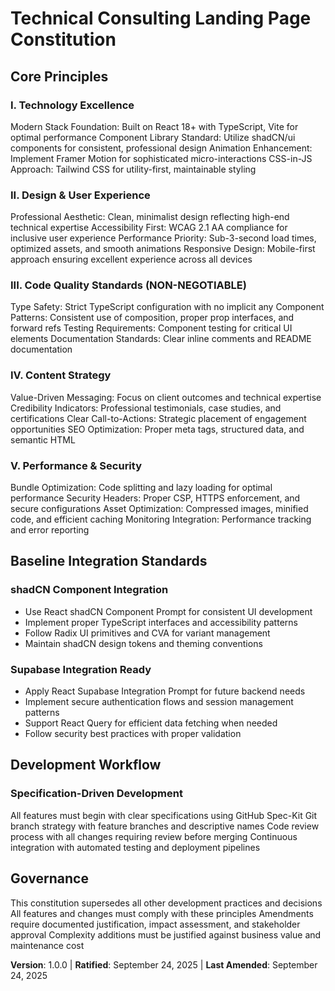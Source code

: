 # Technical Consulting Landing Page Constitution

## Core Principles

### I. Technology Excellence

Modern Stack Foundation: Built on React 18+ with TypeScript, Vite for optimal performance
Component Library Standard: Utilize shadCN/ui components for consistent, professional design
Animation Enhancement: Implement Framer Motion for sophisticated micro-interactions
CSS-in-JS Approach: Tailwind CSS for utility-first, maintainable styling

### II. Design & User Experience

Professional Aesthetic: Clean, minimalist design reflecting high-end technical expertise
Accessibility First: WCAG 2.1 AA compliance for inclusive user experience
Performance Priority: Sub-3-second load times, optimized assets, and smooth animations
Responsive Design: Mobile-first approach ensuring excellent experience across all devices

### III. Code Quality Standards (NON-NEGOTIABLE)

Type Safety: Strict TypeScript configuration with no implicit any
Component Patterns: Consistent use of composition, proper prop interfaces, and forward refs
Testing Requirements: Component testing for critical UI elements
Documentation Standards: Clear inline comments and README documentation

### IV. Content Strategy

Value-Driven Messaging: Focus on client outcomes and technical expertise
Credibility Indicators: Professional testimonials, case studies, and certifications
Clear Call-to-Actions: Strategic placement of engagement opportunities
SEO Optimization: Proper meta tags, structured data, and semantic HTML

### V. Performance & Security

Bundle Optimization: Code splitting and lazy loading for optimal performance
Security Headers: Proper CSP, HTTPS enforcement, and secure configurations
Asset Optimization: Compressed images, minified code, and efficient caching
Monitoring Integration: Performance tracking and error reporting

## Baseline Integration Standards

### shadCN Component Integration

- Use React shadCN Component Prompt for consistent UI development
- Implement proper TypeScript interfaces and accessibility patterns
- Follow Radix UI primitives and CVA for variant management
- Maintain shadCN design tokens and theming conventions

### Supabase Integration Ready

- Apply React Supabase Integration Prompt for future backend needs
- Implement secure authentication flows and session management patterns
- Support React Query for efficient data fetching when needed
- Follow security best practices with proper validation

## Development Workflow

### Specification-Driven Development

All features must begin with clear specifications using GitHub Spec-Kit
Git branch strategy with feature branches and descriptive names
Code review process with all changes requiring review before merging
Continuous integration with automated testing and deployment pipelines

## Governance

This constitution supersedes all other development practices and decisions
All features and changes must comply with these principles
Amendments require documented justification, impact assessment, and stakeholder approval
Complexity additions must be justified against business value and maintenance cost

**Version**: 1.0.0 | **Ratified**: September 24, 2025 | **Last Amended**: September 24, 2025